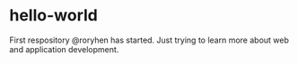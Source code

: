 # hello-world
First respository @roryhen has started. 
Just trying to learn more about web and application development.
